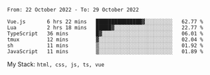 <!--START_SECTION:waka-->

```text
From: 22 October 2022 - To: 29 October 2022

Vue.js       6 hrs 22 mins   ███████████████▓░░░░░░░░░   62.77 %
Lua          2 hrs 18 mins   █████▓░░░░░░░░░░░░░░░░░░░   22.77 %
TypeScript   36 mins         █▓░░░░░░░░░░░░░░░░░░░░░░░   06.01 %
tmux         12 mins         ▓░░░░░░░░░░░░░░░░░░░░░░░░   02.04 %
sh           11 mins         ▒░░░░░░░░░░░░░░░░░░░░░░░░   01.92 %
JavaScript   11 mins         ▒░░░░░░░░░░░░░░░░░░░░░░░░   01.89 %
```

<!--END_SECTION:waka-->
My Stack: `html, css, js, ts, vue`
